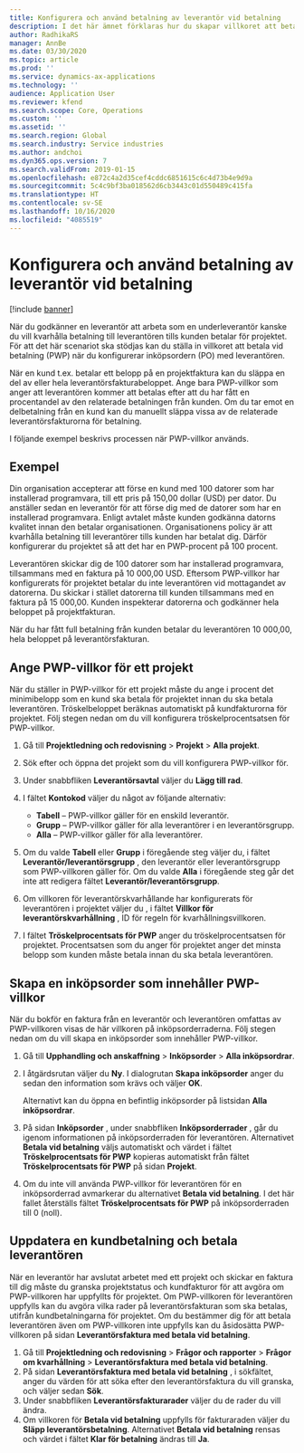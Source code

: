 ```yaml
---
title: Konfigurera och använd betalning av leverantör vid betalning
description: I det här ämnet förklaras hur du skapar villkoret att betala vid betalning (PWP), så att du kan släppa delar av leverantörsbetalningar beroende på kundbetalningar.
author: RadhikaRS
manager: AnnBe
ms.date: 03/30/2020
ms.topic: article
ms.prod: ''
ms.service: dynamics-ax-applications
ms.technology: ''
audience: Application User
ms.reviewer: kfend
ms.search.scope: Core, Operations
ms.custom: ''
ms.assetid: ''
ms.search.region: Global
ms.search.industry: Service industries
ms.author: andchoi
ms.dyn365.ops.version: 7
ms.search.validFrom: 2019-01-15
ms.openlocfilehash: e872c4a2d35cef4cddc6851615c6c4d73b4e9d9a
ms.sourcegitcommit: 5c4c9bf3ba018562d6cb3443c01d550489c415fa
ms.translationtype: HT
ms.contentlocale: sv-SE
ms.lasthandoff: 10/16/2020
ms.locfileid: "4085519"
---
```

# <a name="set-up-and-use-pay-when-paid-vendor-payments"></a>Konfigurera och använd betalning av leverantör vid betalning

[!include [banner](../includes/banner.md)]

När du godkänner en leverantör att arbeta som en underleverantör kanske du vill kvarhålla betalning till leverantören tills kunden betalar för projektet. För att det här scenariot ska stödjas kan du ställa in villkoret att betala vid betalning (PWP) när du konfigurerar inköpsordern (PO) med leverantören.

När en kund t.ex. betalar ett belopp på en projektfaktura kan du släppa en del av eller hela leverantörsfakturabeloppet. Ange bara PWP-villkor som anger att leverantören kommer att betalas efter att du har fått en procentandel av den relaterade betalningen från kunden. Om du tar emot en delbetalning från en kund kan du manuellt släppa vissa av de relaterade leverantörsfakturorna för betalning.

I följande exempel beskrivs processen när PWP-villkor används.

## <a name="example"></a>Exempel

Din organisation accepterar att förse en kund med 100 datorer som har installerad programvara, till ett pris på 150,00 dollar (USD) per dator. Du anställer sedan en leverantör för att förse dig med de datorer som har en installerad programvara. Enligt avtalet måste kunden godkänna datorns kvalitet innan den betalar organisationen. Organisationens policy är att kvarhålla betalning till leverantörer tills kunden har betalat dig. Därför konfigurerar du projektet så att det har en PWP-procent på 100 procent.

Leverantören skickar dig de 100 datorer som har installerad programvara, tillsammans med en faktura på 10 000,00 USD. Eftersom PWP-villkor har konfigurerats för projektet betalar du inte leverantören vid mottagandet av datorerna. Du skickar i stället datorerna till kunden tillsammans med en faktura på 15 000,00. Kunden inspekterar datorerna och godkänner hela beloppet på projektfakturan.

När du har fått full betalning från kunden betalar du leverantören 10 000,00, hela beloppet på leverantörsfakturan.

## <a name="set-up-pwp-terms-for-a-project"></a>Ange PWP-villkor för ett projekt

När du ställer in PWP-villkor för ett projekt måste du ange i procent det minimibelopp som en kund ska betala för projektet innan du ska betala leverantören. Tröskelbeloppet beräknas automatiskt på kundfakturorna för projektet. Följ stegen nedan om du vill konfigurera tröskelprocentsatsen för PWP-villkor.

1. Gå till **Projektledning och redovisning** \> **Projekt** \> **Alla projekt**.
2. Sök efter och öppna det projekt som du vill konfigurera PWP-villkor för.
3. Under snabbfliken **Leverantörsavtal** väljer du **Lägg till rad**.
3. I fältet **Kontokod** väljer du något av följande alternativ:

    - **Tabell** – PWP-villkor gäller för en enskild leverantör.
    - **Grupp** – PWP-villkor gäller för alla leverantörer i en leverantörsgrupp.
    - **Alla** – PWP-villkor gäller för alla leverantörer.

4. Om du valde **Tabell** eller **Grupp** i föregående steg väljer du, i fältet **Leverantör/leverantörsgrupp** , den leverantör eller leverantörsgrupp som PWP-villkoren gäller för. Om du valde **Alla** i föregående steg går det inte att redigera fältet **Leverantör/leverantörsgrupp**.
5. Om villkoren för leverantörskvarhållande har konfigurerats för leverantören i projektet väljer du , i fältet **Villkor för leverantörskvarhållning** , ID för regeln för kvarhållningsvillkoren.
6. I fältet **Tröskelprocentsats för PWP** anger du tröskelprocentsatsen för projektet. Procentsatsen som du anger för projektet anger det minsta belopp som kunden måste betala innan du ska betala leverantören.

## <a name="create-a-po-that-has-pwp-terms"></a>Skapa en inköpsorder som innehåller PWP-villkor

När du bokför en faktura från en leverantör och leverantören omfattas av PWP-villkoren visas de här villkoren på inköpsorderraderna. Följ stegen nedan om du vill skapa en inköpsorder som innehåller PWP-villkor.

1. Gå till **Upphandling och anskaffning** \> **Inköpsorder** \> **Alla inköpsordrar**.
2. I åtgärdsrutan väljer du **Ny**. I dialogrutan **Skapa inköpsorder** anger du sedan den information som krävs och väljer **OK**.

    Alternativt kan du öppna en befintlig inköpsorder på listsidan **Alla inköpsordrar**.

4. På sidan **Inköpsorder** , under snabbfliken **Inköpsorderrader** , går du igenom informationen på inköpsorderraden för leverantören. Alternativet **Betala vid betalning** väljs automatiskt och värdet i fältet **Tröskelprocentsats för PWP** kopieras automatiskt från fältet **Tröskelprocentsats för PWP** på sidan **Projekt**.
6. Om du inte vill använda PWP-villkor för leverantören för en inköpsorderrad avmarkerar du alternativet **Betala vid betalning**. I det här fallet återställs fältet **Tröskelprocentsats för PWP** på inköpsorderraden till 0 (noll).

## <a name="update-a-customer-payment-and-pay-the-vendor"></a>Uppdatera en kundbetalning och betala leverantören

När en leverantör har avslutat arbetet med ett projekt och skickar en faktura till dig måste du granska projektstatus och kundfakturor för att avgöra om PWP-villkoren har uppfyllts för projektet. Om PWP-villkoren för leverantören uppfylls kan du avgöra vilka rader på leverantörsfakturan som ska betalas, utifrån kundbetalningarna för projektet. Om du bestämmer dig för att betala leverantören även om PWP-villkoren inte uppfylls kan du åsidosätta PWP-villkoren på sidan **Leverantörsfaktura med betala vid betalning**.

1. Gå till **Projektledning och redovisning** \> **Frågor och rapporter** \> **Frågor om kvarhållning** \> **Leverantörsfaktura med betala vid betalning**.
2. På sidan **Leverantörsfaktura med betala vid betalning** , i sökfältet, anger du värden för att söka efter den leverantörsfaktura du vill granska, och väljer sedan **Sök**.
3. Under snabbfliken **Leverantörsfakturarader** väljer du de rader du vill ändra.
4. Om villkoren för **Betala vid betalning** uppfylls för fakturaraden väljer du **Släpp leverantörsbetalning**. Alternativet **Betala vid betalning** rensas och värdet i fältet **Klar för betalning** ändras till **Ja**.
